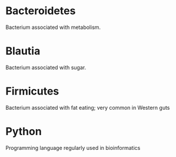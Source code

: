 
# Bacteroidetes
Bacterium associated with metabolism.

# Blautia
Bacterium associated with sugar.

# Firmicutes
Bacterium associated with fat eating; very common in Western guts


# Python
Programming language regularly used in bioinformatics

